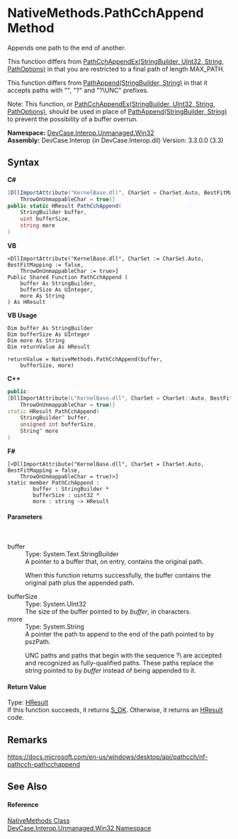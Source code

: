 # NativeMethods.PathCchAppend Method 
 

Appends one path to the end of another. 

 This function differs from <a href="M_DevCase_Interop_Unmanaged_Win32_NativeMethods_PathCchAppendEx">PathCchAppendEx(StringBuilder, UInt32, String, PathOptions)</a> in that you are restricted to a final path of length MAX_PATH. 

 This function differs from <a href="M_DevCase_Interop_Unmanaged_Win32_NativeMethods_PathAppend">PathAppend(StringBuilder, String)</a> in that it accepts paths with "\", "\?" and "\?\UNC" prefixes. 

 Note: This function, or <a href="M_DevCase_Interop_Unmanaged_Win32_NativeMethods_PathCchAppendEx">PathCchAppendEx(StringBuilder, UInt32, String, PathOptions)</a>, should be used in place of <a href="M_DevCase_Interop_Unmanaged_Win32_NativeMethods_PathAppend">PathAppend(StringBuilder, String)</a> to prevent the possibility of a buffer overrun.

**Namespace:**&nbsp;<a href="N_DevCase_Interop_Unmanaged_Win32">DevCase.Interop.Unmanaged.Win32</a><br />**Assembly:**&nbsp;DevCase.Interop (in DevCase.Interop.dll) Version: 3.3.0.0 (3.3)

## Syntax

**C#**<br />
``` C#
[DllImportAttribute("KernelBase.dll", CharSet = CharSet.Auto, BestFitMapping = false, 
	ThrowOnUnmappableChar = true)]
public static HResult PathCchAppend(
	StringBuilder buffer,
	uint bufferSize,
	string more
)
```

**VB**<br />
``` VB
<DllImportAttribute("KernelBase.dll", CharSet := CharSet.Auto, BestFitMapping := false, 
	ThrowOnUnmappableChar := true>]
Public Shared Function PathCchAppend ( 
	buffer As StringBuilder,
	bufferSize As UInteger,
	more As String
) As HResult
```

**VB Usage**<br />
``` VB Usage
Dim buffer As StringBuilder
Dim bufferSize As UInteger
Dim more As String
Dim returnValue As HResult

returnValue = NativeMethods.PathCchAppend(buffer, 
	bufferSize, more)
```

**C++**<br />
``` C++
public:
[DllImportAttribute(L"KernelBase.dll", CharSet = CharSet::Auto, BestFitMapping = false, 
	ThrowOnUnmappableChar = true)]
static HResult PathCchAppend(
	StringBuilder^ buffer, 
	unsigned int bufferSize, 
	String^ more
)
```

**F#**<br />
``` F#
[<DllImportAttribute("KernelBase.dll", CharSet = CharSet.Auto, BestFitMapping = false, 
	ThrowOnUnmappableChar = true)>]
static member PathCchAppend : 
        buffer : StringBuilder * 
        bufferSize : uint32 * 
        more : string -> HResult 

```


#### Parameters
&nbsp;<dl><dt>buffer</dt><dd>Type: System.Text.StringBuilder<br />A pointer to a buffer that, on entry, contains the original path. 

 When this function returns successfully, the buffer contains the original path plus the appended path.</dd><dt>bufferSize</dt><dd>Type: System.UInt32<br />The size of the buffer pointed to by *buffer*, in characters.</dd><dt>more</dt><dd>Type: System.String<br />A pointer the path to append to the end of the path pointed to by pszPath. 

 UNC paths and paths that begin with the sequence \?\ are accepted and recognized as fully-qualified paths. These paths replace the string pointed to by *buffer* instead of being appended to it.</dd></dl>

#### Return Value
Type: <a href="T_DevCase_Interop_Unmanaged_Win32_Enums_HResult">HResult</a><br />If this function succeeds, it returns <a href="T_DevCase_Interop_Unmanaged_Win32_Enums_HResult">S_OK</a>. Otherwise, it returns an <a href="T_DevCase_Interop_Unmanaged_Win32_Enums_HResult">HResult</a> code.

## Remarks
<a href="https://docs.microsoft.com/en-us/windows/desktop/api/pathcch/nf-pathcch-pathcchappend" target="_blank">https://docs.microsoft.com/en-us/windows/desktop/api/pathcch/nf-pathcch-pathcchappend</a>

## See Also


#### Reference
<a href="T_DevCase_Interop_Unmanaged_Win32_NativeMethods">NativeMethods Class</a><br /><a href="N_DevCase_Interop_Unmanaged_Win32">DevCase.Interop.Unmanaged.Win32 Namespace</a><br />
